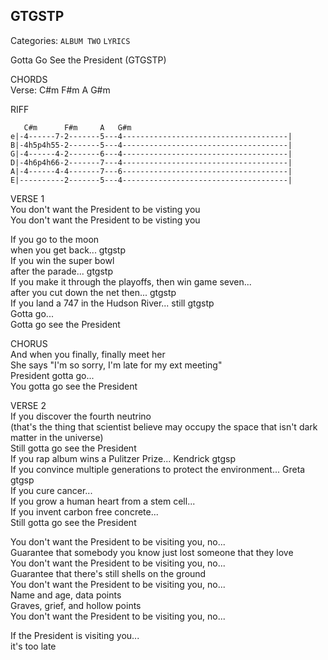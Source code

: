 ## GTGSTP  
Categories: `ALBUM TWO` `LYRICS`  
  
Gotta Go See the President (GTGSTP)  
  
CHORDS  
Verse:  C#m F#m A G#m  
  
RIFF  
```
   C#m      F#m     A   G#m  
e|-4------7-2-------5---4-------------------------------------|  
B|-4h5p4h55-2-------5---4-------------------------------------|  
G|-4------4-2-------6---4-------------------------------------|  
D|-4h6p4h66-2-------7---4-------------------------------------|  
A|-4------4-4-------7---6-------------------------------------|  
E|----------2-------5---4-------------------------------------|  
```  
  
VERSE 1  
You don't want the President to be visting you  
You don't want the President to be visting you  
  
If you go to the moon  
when you get back... gtgstp  
If you win the super bowl  
after the parade... gtgstp  
If you make it through the playoffs, then win game seven...  
after you cut down the net then... gtgstp  
If you land a 747 in the Hudson River... still gtgstp  
Gotta go...  
Gotta go see the President  
  
  
CHORUS  
And when you finally, finally meet her  
She says "I'm so sorry, I'm late for my ext meeting"  
President gotta go...  
You gotta go see the President  
  
VERSE 2  
If you discover the fourth neutrino  
(that's the thing that scientist believe may occupy the space that isn't dark matter in the universe)  
Still gotta go see the President  
If you rap album wins a Pulitzer Prize... Kendrick gtgsp  
If you convince multiple generations to protect the environment... Greta gtgsp  
If you cure cancer...  
If you grow a human heart from a stem cell...  
If you invent carbon free concrete...  
Still gotta go see the President  
  
You don't want the President to be visiting you, no...  
Guarantee that somebody you know just lost someone that they love  
You don't want the President to be visiting you, no...  
Guarantee that there's still shells on the ground  
You don't want the President to be visiting you, no...  
Name and age, data points  
Graves, grief, and hollow points  
You don't want the President to be visiting you, no...  
  
If the President is visiting you...  
it's too late  
